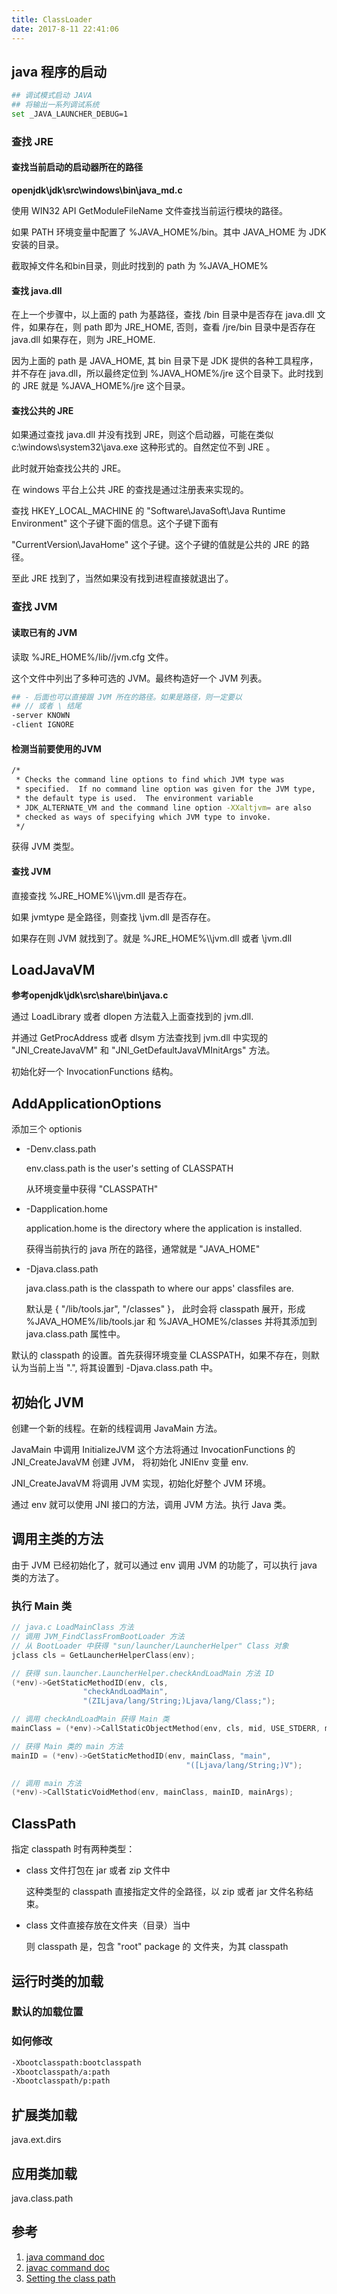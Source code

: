 ```yaml
---
title: ClassLoader
date: 2017-8-11 22:41:06
---
```


## java 程序的启动

``` bash
## 调试模式启动 JAVA
## 将输出一系列调试系统
set _JAVA_LAUNCHER_DEBUG=1
```

### 查找 JRE

#### 查找当前启动的启动器所在的路径

**openjdk\jdk\src\windows\bin\java_md.c**

使用 WIN32 API GetModuleFileName 文件查找当前运行模块的路径。

如果 PATH 环境变量中配置了 %JAVA_HOME%/bin。其中 JAVA_HOME 为 JDK 安装的目录。

截取掉文件名和bin目录，则此时找到的 path 为 %JAVA_HOME%

#### 查找 java.dll

在上一个步骤中，以上面的 path 为基路径，查找 <path>/bin 目录中是否存在 java.dll 文件，如果存在，则 path 即为 JRE_HOME, 否则，查看 <path>/jre/bin 目录中是否存在 java.dll 如果存在，则为 JRE_HOME.

因为上面的 path 是 JAVA_HOME, 其 bin 目录下是 JDK 提供的各种工具程序，并不存在 java.dll，所以最终定位到 %JAVA_HOME%/jre 这个目录下。此时找到的 JRE 就是 %JAVA_HOME%/jre 这个目录。

#### 查找公共的 JRE

如果通过查找 java.dll 并没有找到 JRE，则这个启动器，可能在类似 c:\windows\system32\java.exe 这种形式的。自然定位不到 JRE 。

此时就开始查找公共的 JRE。

在 windows 平台上公共 JRE 的查找是通过注册表来实现的。

查找  HKEY_LOCAL_MACHINE 的   "Software\\JavaSoft\\Java Runtime Environment" 这个子键下面的信息。这个子键下面有 

"CurrentVersion\\JavaHome" 这个子键。这个子键的值就是公共的 JRE 的路径。

至此 JRE 找到了，当然如果没有找到进程直接就退出了。

### 查找 JVM

#### 读取已有的 JVM

读取 %JRE_HOME%/lib/<arch>/jvm.cfg 文件。

这个文件中列出了多种可选的 JVM。最终构造好一个 JVM 列表。

``` bash
## - 后面也可以直接跟 JVM 所在的路径。如果是路径，则一定要以
## // 或者 \ 结尾
-server KNOWN
-client IGNORE
```

#### 检测当前要使用的JVM

``` bash
/*
 * Checks the command line options to find which JVM type was
 * specified.  If no command line option was given for the JVM type,
 * the default type is used.  The environment variable
 * JDK_ALTERNATE_VM and the command line option -XXaltjvm= are also
 * checked as ways of specifying which JVM type to invoke.
 */
```

获得 JVM 类型。

#### 查找 JVM

直接查找 %JRE_HOME%\\<jvmtype>\\jvm.dll 是否存在。

如果 jvmtype 是全路径，则查找  <jvmtype>\\jvm.dll 是否存在。

如果存在则 JVM 就找到了。就是 %JRE_HOME%\\<jvmtype>\\jvm.dll 或者 
<jvmtype>\\jvm.dll

## LoadJavaVM

**参考openjdk\jdk\src\share\bin\java.c**

通过 LoadLibrary 或者  dlopen 方法载入上面查找到的 jvm.dll.

并通过 GetProcAddress 或者 dlsym 方法查找到 jvm.dll 中实现的 "JNI_CreateJavaVM" 和 "JNI_GetDefaultJavaVMInitArgs" 方法。

初始化好一个 InvocationFunctions 结构。

## AddApplicationOptions

添加三个 optionis

* -Denv.class.path

	env.class.path is the user's setting of CLASSPATH
	
	从环境变量中获得 "CLASSPATH" 

* -Dapplication.home

	application.home is the directory where the application is installed.
	
	获得当前执行的 java 所在的路径，通常就是 "JAVA_HOME"

* -Djava.class.path

	java.class.path is the classpath to where our apps' classfiles are.
	
	默认是 { "/lib/tools.jar", "/classes" }， 此时会将 classpath 展开，形成 %JAVA_HOME%/lib/tools.jar 和 %JAVA_HOME%/classes 并将其添加到 java.class.path 属性中。
	
默认的 classpath 的设置。首先获得环境变量 CLASSPATH，如果不存在，则默认为当前上当 ".", 将其设置到 -Djava.class.path 中。

## 初始化 JVM

创建一个新的线程。在新的线程调用 JavaMain 方法。

JavaMain 中调用 InitializeJVM 这个方法将通过 InvocationFunctions 的 JNI_CreateJavaVM 创建 JVM， 将初始化 JNIEnv 变量 env.

JNI_CreateJavaVM 将调用 JVM 实现，初始化好整个 JVM 环境。

通过 env 就可以使用 JNI 接口的方法，调用 JVM 方法。执行 Java 类。

## 调用主类的方法

由于 JVM 已经初始化了，就可以通过 env 调用 JVM 的功能了，可以执行 java 类的方法了。

### 执行 Main 类

``` c
// java.c LoadMainClass 方法
// 调用 JVM_FindClassFromBootLoader 方法
// 从 BootLoader 中获得 "sun/launcher/LauncherHelper" Class 对象
jclass cls = GetLauncherHelperClass(env);

// 获得 sun.launcher.LauncherHelper.checkAndLoadMain 方法 ID
(*env)->GetStaticMethodID(env, cls,
                "checkAndLoadMain",
                "(ZILjava/lang/String;)Ljava/lang/Class;");

// 调用 checkAndLoadMain 获得 Main 类
mainClass = (*env)->CallStaticObjectMethod(env, cls, mid, USE_STDERR, mode, str);

// 获得 Main 类的 main 方法
mainID = (*env)->GetStaticMethodID(env, mainClass, "main",
                                       "([Ljava/lang/String;)V");

// 调用 main 方法
(*env)->CallStaticVoidMethod(env, mainClass, mainID, mainArgs);
```


## ClassPath 

指定 classpath 时有两种类型：

* class 文件打包在 jar 或者 zip 文件中

	这种类型的 classpath 直接指定文件的全路径，以 zip 或者 jar 文件名称结束。
	
* class 文件直接存放在文件夹（目录）当中

	则 classpath 是，包含 "root" package 的 文件夹，为其 classpath

## 运行时类的加载

### 默认的加载位置

### 如何修改

``` bash
-Xbootclasspath:bootclasspath
-Xbootclasspath/a:path
-Xbootclasspath/p:path
```


## 扩展类加载

java.ext.dirs

## 应用类加载

java.class.path

## 参考
1. [java command doc](http://docs.oracle.com/javase/7/docs/technotes/tools/windows/java.html)
2. [javac command doc](http://docs.oracle.com/javase/7/docs/technotes/tools/windows/javac.html)
3. [Setting the class path](http://docs.oracle.com/javase/7/docs/technotes/tools/windows/classpath.html)